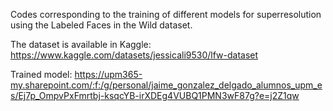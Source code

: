 Codes corresponding to the training of different models for superresolution using the Labeled Faces in the Wild dataset. 

The dataset is available in Kaggle: https://www.kaggle.com/datasets/jessicali9530/lfw-dataset

Trained model: https://upm365-my.sharepoint.com/:f:/g/personal/jaime_gonzalez_delgado_alumnos_upm_es/Ej7p_OmpvPxFmrtbj-ksqcYB-irXDEg4VUBQ1PMN3wF87g?e=j2Z1qw
